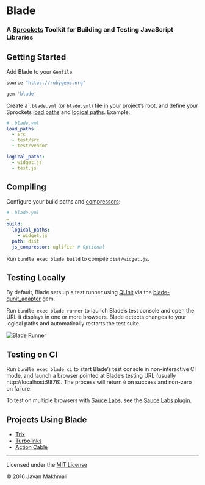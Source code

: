 # Blade
### A [Sprockets](https://github.com/rails/sprockets) Toolkit for Building and Testing JavaScript Libraries

## Getting Started

Add Blade to your `Gemfile`.

```ruby
source "https://rubygems.org"

gem 'blade'
```

Create a `.blade.yml` (or `blade.yml`) file in your project’s root, and define your Sprockets [load paths](https://github.com/rails/sprockets#the-load-path) and [logical paths](https://github.com/rails/sprockets#logical-paths). Example:

```yaml
# .blade.yml
load_paths:
  - src
  - test/src
  - test/vendor

logical_paths:
  - widget.js
  - test.js
```

## Compiling

Configure your build paths and [compressors](https://github.com/rails/sprockets#minifying-assets):

```yaml
# .blade.yml
…
build:
  logical_paths:
    - widget.js
  path: dist
  js_compressor: uglifier # Optional
```

Run `bundle exec blade build` to compile `dist/widget.js`.

## Testing Locally

By default, Blade sets up a test runner using [QUnit](http://qunitjs.com/) via the [blade-qunit_adapter](https://github.com/javan/blade-qunit_adapter) gem.

Run `bundle exec blade runner` to launch Blade’s test console and open the URL it displays in one or more browsers. Blade detects changes to your logical paths and automatically restarts the test suite.

![Blade Runner](https://cloud.githubusercontent.com/assets/5355/15481643/8aef7c98-20f9-11e6-9826-80a32ce7568c.png)

## Testing on CI

Run `bundle exec blade ci` to start Blade’s test console in non-interactive CI mode, and launch a browser pointed at Blade’s testing URL (usually http://localhost:9876). The process will return `0` on success and non-zero on failure.

To test on multiple browsers with [Sauce Labs](https://saucelabs.com/), see the [Sauce Labs plugin](https://github.com/blade-sauce_labs_plugin).

## Projects Using Blade

* [Trix](https://github.com/basecamp/trix)
* [Turbolinks](https://github.com/turbolinks/turbolinks)
* [Action Cable](https://github.com/rails/rails/tree/master/actioncable)

---

Licensed under the [MIT License](LICENSE.txt)

© 2016 Javan Makhmali
